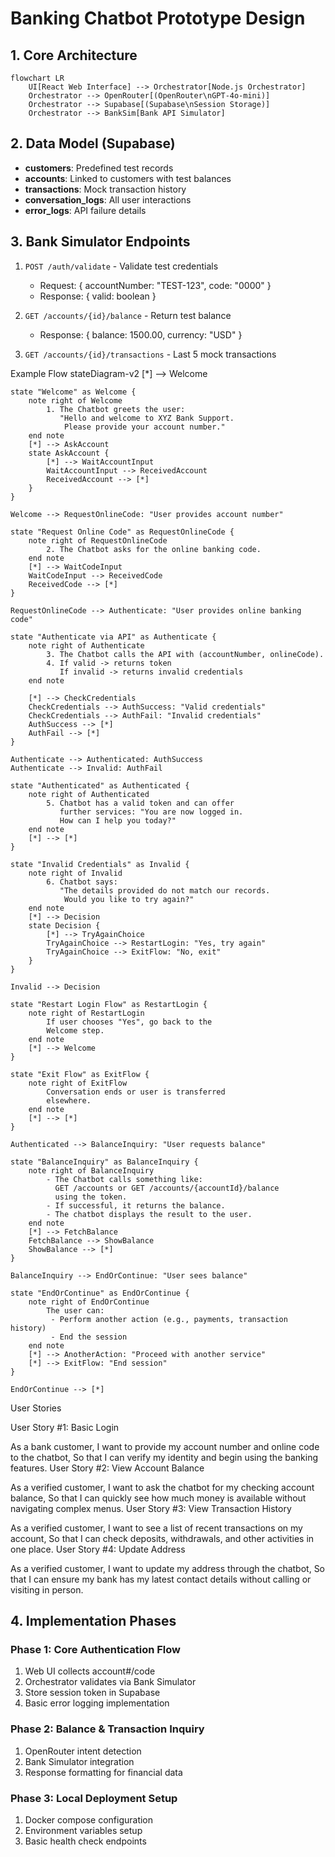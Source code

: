 # Banking Chatbot Prototype Design

## 1. Core Architecture
```mermaid
flowchart LR
    UI[React Web Interface] --> Orchestrator[Node.js Orchestrator]
    Orchestrator --> OpenRouter[(OpenRouter\nGPT-4o-mini)]
    Orchestrator --> Supabase[(Supabase\nSession Storage)]
    Orchestrator --> BankSim[Bank API Simulator]
```

## 2. Data Model (Supabase)
- **customers**: Predefined test records
- **accounts**: Linked to customers with test balances
- **transactions**: Mock transaction history
- **conversation_logs**: All user interactions
- **error_logs**: API failure details

## 3. Bank Simulator Endpoints
1. `POST /auth/validate` - Validate test credentials
   - Request: { accountNumber: "TEST-123", code: "0000" }
   - Response: { valid: boolean }

2. `GET /accounts/{id}/balance` - Return test balance
   - Response: { balance: 1500.00, currency: "USD" }

3. `GET /accounts/{id}/transactions` - Last 5 mock transactions

Example Flow
stateDiagram-v2
    [*] --> Welcome

    state "Welcome" as Welcome {
        note right of Welcome
            1. The Chatbot greets the user:
               "Hello and welcome to XYZ Bank Support.
                Please provide your account number."
        end note
        [*] --> AskAccount
        state AskAccount {
            [*] --> WaitAccountInput
            WaitAccountInput --> ReceivedAccount
            ReceivedAccount --> [*]
        }
    }

    Welcome --> RequestOnlineCode: "User provides account number"

    state "Request Online Code" as RequestOnlineCode {
        note right of RequestOnlineCode
            2. The Chatbot asks for the online banking code.
        end note
        [*] --> WaitCodeInput
        WaitCodeInput --> ReceivedCode
        ReceivedCode --> [*]
    }

    RequestOnlineCode --> Authenticate: "User provides online banking code"

    state "Authenticate via API" as Authenticate {
        note right of Authenticate
            3. The Chatbot calls the API with (accountNumber, onlineCode).
            4. If valid -> returns token
               If invalid -> returns invalid credentials
        end note
        
        [*] --> CheckCredentials
        CheckCredentials --> AuthSuccess: "Valid credentials"
        CheckCredentials --> AuthFail: "Invalid credentials"
        AuthSuccess --> [*]
        AuthFail --> [*]
    }

    Authenticate --> Authenticated: AuthSuccess
    Authenticate --> Invalid: AuthFail

    state "Authenticated" as Authenticated {
        note right of Authenticated
            5. Chatbot has a valid token and can offer 
               further services: "You are now logged in. 
               How can I help you today?"
        end note
        [*] --> [*]
    }

    state "Invalid Credentials" as Invalid {
        note right of Invalid
            6. Chatbot says: 
               "The details provided do not match our records. 
                Would you like to try again?"
        end note
        [*] --> Decision
        state Decision {
            [*] --> TryAgainChoice
            TryAgainChoice --> RestartLogin: "Yes, try again"
            TryAgainChoice --> ExitFlow: "No, exit"
        }
    }

    Invalid --> Decision

    state "Restart Login Flow" as RestartLogin {
        note right of RestartLogin
            If user chooses "Yes", go back to the 
            Welcome step.
        end note
        [*] --> Welcome
    }

    state "Exit Flow" as ExitFlow {
        note right of ExitFlow
            Conversation ends or user is transferred 
            elsewhere.
        end note
        [*] --> [*]
    }

    Authenticated --> BalanceInquiry: "User requests balance"

    state "BalanceInquiry" as BalanceInquiry {
        note right of BalanceInquiry
            - The Chatbot calls something like:
              GET /accounts or GET /accounts/{accountId}/balance 
              using the token.
            - If successful, it returns the balance.
            - The chatbot displays the result to the user.
        end note
        [*] --> FetchBalance
        FetchBalance --> ShowBalance
        ShowBalance --> [*]
    }

    BalanceInquiry --> EndOrContinue: "User sees balance"

    state "EndOrContinue" as EndOrContinue {
        note right of EndOrContinue
            The user can:
             - Perform another action (e.g., payments, transaction history)
             - End the session
        end note
        [*] --> AnotherAction: "Proceed with another service"
        [*] --> ExitFlow: "End session"
    }

    EndOrContinue --> [*]


User Stories

User Story #1: Basic Login

As a bank customer,
I want to provide my account number and online code to the chatbot,
So that I can verify my identity and begin using the banking features.
User Story #2: View Account Balance

As a verified customer,
I want to ask the chatbot for my checking account balance,
So that I can quickly see how much money is available without navigating complex menus.
User Story #3: View Transaction History

As a verified customer,
I want to see a list of recent transactions on my account,
So that I can check deposits, withdrawals, and other activities in one place.
User Story #4: Update Address

As a verified customer,
I want to update my address through the chatbot,
So that I can ensure my bank has my latest contact details without calling or visiting in person.



## 4. Implementation Phases

### Phase 1: Core Authentication Flow
1. Web UI collects account#/code
2. Orchestrator validates via Bank Simulator
3. Store session token in Supabase
4. Basic error logging implementation

### Phase 2: Balance & Transaction Inquiry
1. OpenRouter intent detection
2. Bank Simulator integration
3. Response formatting for financial data

### Phase 3: Local Deployment Setup
1. Docker compose configuration
2. Environment variables setup
3. Basic health check endpoints